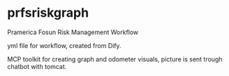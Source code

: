 # prfsriskgraph
Pramerica Fosun Risk Management Workflow


yml file for workflow, created from Dify.

MCP toolkit for creating graph and odometer visuals, picture is sent trough chatbot with tomcat.
